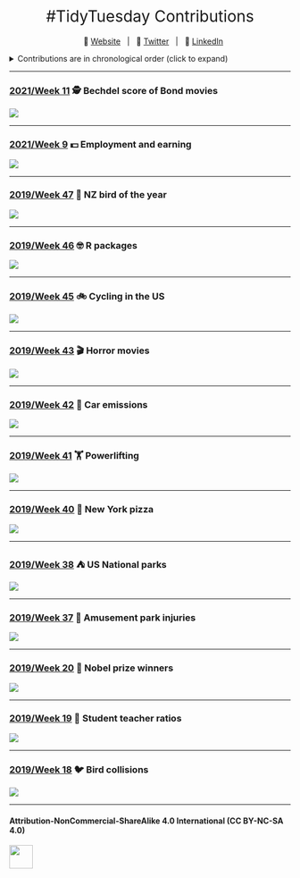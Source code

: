 <h1 style="font-weight:normal" align="center">
  &nbsp;#TidyTuesday Contributions&nbsp;
</h1>

<div align="center">

&nbsp;&nbsp;&nbsp;:link: [Website][Website]&nbsp;&nbsp;&nbsp;|&nbsp;&nbsp;&nbsp;:speech_balloon: [Twitter][Twitter]&nbsp;&nbsp;&nbsp;|&nbsp;&nbsp;&nbsp;:necktie: [LinkedIn][LinkedIn]

</div>

<!--
Quick Link
-->

[Twitter]:https://twitter.com/ldbailey255/
[LinkedIn]:https://www.linkedin.com/in/liam-bailey-446823118/
[Website]:https://liamdbailey.com/

<details>
<summary>Contributions are in chronological order (click to expand)</summary>

<!-- toc -->
* **2019**
  - 2019/Week 18 [:bird: Bird collisions](https://github.com/LiamDBailey/TidyTuesday/blob/master/plots/30_04_2019.png)
  - 2019/Week 19 [:raising_hand: Student teacher ratios](https://github.com/LiamDBailey/TidyTuesday/blob/master/plots/07_05_19.gif)
  - 2019/Week 20 [:medal_sports: Nobel prize winners](https://github.com/LiamDBailey/TidyTuesday/blob/master/plots/15_05_19.png)
  - 2019/Week 37 [:roller_coaster: Amusement park injuries](https://github.com/LiamDBailey/TidyTuesday/blob/master/plots/10_09_19_detailed.png)
  - 2019/Week 38 [:tent: US National parks](https://github.com/LiamDBailey/TidyTuesday/blob/master/plots/17_09_19.png)
  - 2019/Week 40 [:pizza: New York pizza](https://github.com/LiamDBailey/TidyTuesday/blob/master/plots/01_10_19.png)
  - 2019/Week 41 [:weight_lifting: Powerlifting](https://github.com/LiamDBailey/TidyTuesday/blob/master/plots/08_10_19.png)
  - 2019/Week 42 [:car: Car emissions](https://github.com/LiamDBailey/TidyTuesday/blob/master/plots/15_10_19_plots/15_10_19.png)
  - 2019/Week 43 [:clapper: Horror movies](https://github.com/LiamDBailey/TidyTuesday/blob/master/plots/22_10_19.png)
  - 2019/Week 45 [:bike: Cycling in the US](https://github.com/LiamDBailey/TidyTuesday/blob/master/plots/5_11_2019.png)
  - 2019/Week 46 [:nerd_face: R packages](https://github.com/LiamDBailey/TidyTuesday/blob/master/plots/Week46_2019.png)
  - 2019/Week 47 [:penguin: NZ bird of the year](https://github.com/LiamDBailey/TidyTuesday/blob/master/plots/Week47_2019.png)
* **2020**
  - 2020/Week 16 [TO ADD]()
  - 2020/Week 46 [TO ADD]()
* **2021**
  - 2021/Week 9 [:dollar: Employment and earning](https://github.com/LiamDBailey/TidyTuesday/blob/master/plots/2021/Week9/2021Week9.png)
  - 2021/Week 11 [:detective: Bechdel score of Bond movies](https://github.com/LiamDBailey/TidyTuesday/blob/master/plots/2021/Week11/2021Week11.png)

<!-- tocstop -->


</details>

***

### [2021/Week 11](https://github.com/LiamDBailey/TidyTuesday/blob/master/plots/2021/Week11/2021Week11.png) :detective: Bechdel score of Bond movies

![](https://github.com/LiamDBailey/TidyTuesday/blob/master/plots/2021/Week11/2021Week11.png)

***

### [2021/Week 9](https://github.com/LiamDBailey/TidyTuesday/blob/master/plots/2021/Week9/2021Week9.png) :dollar: Employment and earning

![](https://github.com/LiamDBailey/TidyTuesday/blob/master/plots/2021/Week9/2021Week9.png)

***

### [2019/Week 47](https://github.com/LiamDBailey/TidyTuesday/blob/master/plots/Week47_2019.png) :penguin: NZ bird of the year

![](https://github.com/LiamDBailey/TidyTuesday/blob/master/plots/Week47_2019.png)

***

### [2019/Week 46](https://github.com/LiamDBailey/TidyTuesday/blob/master/plots/Week46_2019.png) :nerd_face: R packages

![](https://github.com/LiamDBailey/TidyTuesday/blob/master/plots/Week46_2019.png)

***

### [2019/Week 45](https://github.com/LiamDBailey/TidyTuesday/blob/master/plots/5_11_2019.png) :bike: Cycling in the US

![](https://github.com/LiamDBailey/TidyTuesday/blob/master/plots/5_11_2019.png)

***

### [2019/Week 43](https://github.com/LiamDBailey/TidyTuesday/blob/master/plots/22_10_19.png) :clapper: Horror movies

![](https://github.com/LiamDBailey/TidyTuesday/blob/master/plots/22_10_19.png)

***

### [2019/Week 42](https://github.com/LiamDBailey/TidyTuesday/blob/master/plots/15_10_19_plots/15_10_19.png) :car: Car emissions

![](https://github.com/LiamDBailey/TidyTuesday/blob/master/plots/15_10_19_plots/15_10_19.png)

***

### [2019/Week 41](https://github.com/LiamDBailey/TidyTuesday/blob/master/plots/08_10_19.png) :weight_lifting: Powerlifting

![](https://github.com/LiamDBailey/TidyTuesday/blob/master/plots/08_10_19.png)

***

### [2019/Week 40](https://github.com/LiamDBailey/TidyTuesday/blob/master/plots/01_10_19.png) :pizza: New York pizza

![](https://github.com/LiamDBailey/TidyTuesday/blob/master/plots/01_10_19.png)

***

### [2019/Week 38](https://github.com/LiamDBailey/TidyTuesday/blob/master/plots/17_09_19.png) :tent: US National parks

![](https://github.com/LiamDBailey/TidyTuesday/blob/master/plots/17_09_19.png)

***

### [2019/Week 37](https://github.com/LiamDBailey/TidyTuesday/blob/master/plots/10_09_19_detailed.png) :roller_coaster: Amusement park injuries

![](https://github.com/LiamDBailey/TidyTuesday/blob/master/plots/10_09_19_detailed.png)

***

### [2019/Week 20](https://github.com/LiamDBailey/TidyTuesday/blob/master/plots/15_05_19.png) :medal_sports: Nobel prize winners

![](https://github.com/LiamDBailey/TidyTuesday/blob/master/plots/15_05_19.png)

***

### [2019/Week 19](https://github.com/LiamDBailey/TidyTuesday/blob/master/plots/07_05_19.gif) :raising_hand: Student teacher ratios

![](https://github.com/LiamDBailey/TidyTuesday/blob/master/plots/07_05_19.gif)

***

### [2019/Week 18](https://github.com/LiamDBailey/TidyTuesday/blob/master/plots/30_04_2019.png) :bird: Bird collisions

![](https://github.com/LiamDBailey/TidyTuesday/blob/master/plots/30_04_2019.png)

***

#### Attribution-NonCommercial-ShareAlike 4.0 International (CC BY-NC-SA 4.0)
<div style="width:300px; height:200px">
<img src=https://camo.githubusercontent.com/00f7814990f36f84c5ea74cba887385d8a2f36be/68747470733a2f2f646f63732e636c6f7564706f7373652e636f6d2f696d616765732f63632d62792d6e632d73612e706e67 alt="" height="42">
</div>
